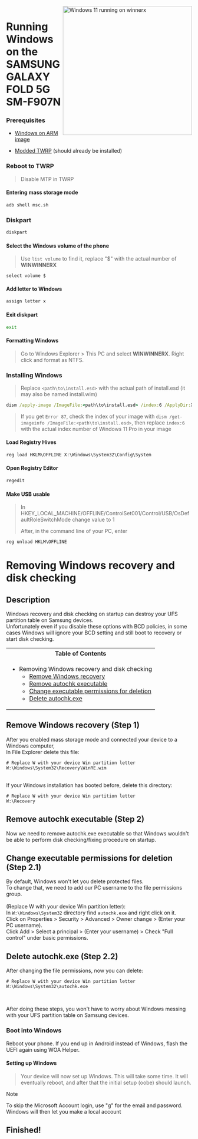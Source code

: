 <img align="right" src="https://github.com/galaxysollector/woa-winnerx/blob/main/winnerx.png" width="350" alt="Windows 11 running on winnerx">

# Running Windows on the SAMSUNG GALAXY FOLD 5G SM-F907N

### Prerequisites
- [Windows on ARM image](https://worproject.com/esd)
  
- [Modded TWRP](https://github.com/galaxysollector/woa-winnerx/releases/tag/Recovery) (should already be installed)

### Reboot to TWRP
> Disable MTP in TWRP

#### Entering mass storage mode
```cmd
adb shell msc.sh
```

### Diskpart
```cmd
diskpart
```

#### Select the Windows volume of the phone
> Use `list volume` to find it, replace "$" with the actual number of **WINWINNERX**
```diskpart
select volume $
```

#### Add letter to Windows
```cmd
assign letter x
```

#### Exit diskpart
```cmd
exit
```

#### Formatting Windows
> Go to Windows Explorer > This PC and select **WINWINNERX**. Right click and format as NTFS.

### Installing Windows
> Replace `<path\to\install.esd>` with the actual path of install.esd (it may also be named install.wim)
```cmd
dism /apply-image /ImageFile:<path\to\install.esd> /index:6 /ApplyDir:X:\
```

> If you get `Error 87`, check the index of your image with `dism /get-imageinfo /ImageFile:<path\to\install.esd>`, then replace `index:6` with the actual index number of Windows 11 Pro in your image

#### Load Registry Hives
```cmd
reg load HKLM\OFFLINE X:\Windows\System32\Config\System
```

#### Open Registry Editor
```cmd
regedit
```

#### Make USB usable
> In HKEY_LOCAL_MACHINE/OFFLINE/ControlSet001/Control/USB/OsDefaultRoleSwitchMode change value to 1
> 
> After, in the command line of your PC, enter
```cmd
reg unload HKLM\OFFLINE
```

# Removing Windows recovery and disk checking

## Description

Windows recovery and disk checking on startup can destroy your UFS partition table on Samsung devices. <br />
Unfortunately even if you disable these options with BCD policies, in some cases Windows will ignore your BCD setting and still boot to recovery or start disk checking. <br />

<table>
<tr><th>Table of Contents</th></th>
<tr><td>
  
- Removing Windows recovery and disk checking
   - [Remove Windows recovery](#remove-windows-recovery-step-1)
   - [Remove autochk executable](#remove-autochk-executable-step-2)
   - [Change executable permissions for deletion](#change-executable-permissions-for-deletion-step-21)
   - [Delete autochk.exe](#delete-autochkexe-step-22)

</td></tr> </table>

## Remove Windows recovery (Step 1)

After you enabled mass storage mode and connected your device to a Windows computer, <br />
In File Explorer delete this file: <br />
```
# Replace W with your device Win partition letter
W:\Windows\System32\Recovery\WinRE.wim
```

<br />
If your Windows installation has booted before, delete this directory: <br />

```
# Replace W with your device Win partition letter
W:\Recovery
```

## Remove autochk executable (Step 2)

Now we need to remove autochk.exe executable so that Windows wouldn't be able to perform disk checking/fixing procedure on startup. <br />

## Change executable permissions for deletion (Step 2.1)
By default, Windows won't let you delete protected files. <br />
To change that, we need to add our PC username to the file permissions group. <br />
<br />
(Replace W with your device Win partition letter): <br />
In ```W:\Windows\System32``` directory find ```autochk.exe``` and right click on it. <br />
Click on Properties > Security > Advanced > Owner change > (Enter your PC username). <br />
Click Add > Select a principal > (Enter your username) > Check "Full control" under basic permissions. <br />

## Delete autochk.exe (Step 2.2)

After changing the file permissions, now you can delete:
```
# Replace W with your device Win partition letter
W:\Windows\System32\autochk.exe
```
<br />

After doing these steps, you won't have to worry about Windows messing with your UFS partition table on Samsung devices.

### Boot into Windows
Reboot your phone. If you end up in Android instead of Windows, flash the UEFI again using WOA Helper.

#### Setting up Windows
> Your device will now set up Windows. This will take some time. It will eventually reboot, and after that the initial setup (oobe) should launch.

> [!Note]
> To skip the Microsoft Account login, use "g" for the email and password. Windows will then let you make a local account

## Finished!

















